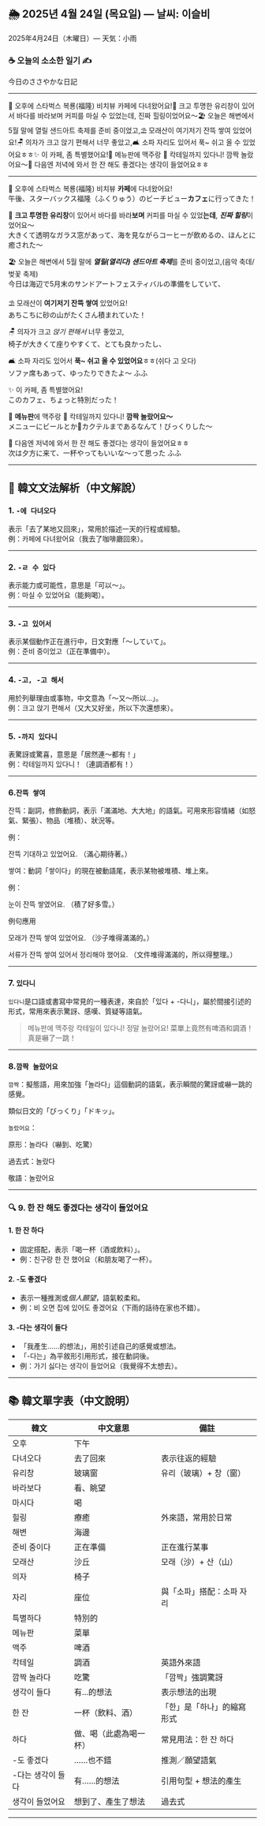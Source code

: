 ## 🌦️ 2025년 4월 24일 (목요일) — 날씨: 이슬비  
2025年4月24日（木曜日）— 天気：小雨

### ☕ 오늘의 소소한 일기 ✍️  
今日のささやかな日記

---

📍 오후에 스타벅스 복룡(福隆) 비치뷰 카페에 다녀왔어요!🌊 크고 투명한 유리창이 있어서 바다를 바라보며 커피를 마실 수 있었는데, 진짜 힐링이었어요〜🏖️ 오늘은 해변에서 5월 말에 열릴 샌드아트 축제를 준비 중이었고,⛱️ 모래산이 여기저기 잔뜩 쌓여 있었어요!🪑 의자가 크고 앉기 편해서 너무 좋았고,🛋️ 소파 자리도 있어서 푹~ 쉬고 올 수 있었어요ㅎㅎ✨ 이 카페, 좀 특별했어요!🍺 메뉴판에 맥주랑 🍹 칵테일까지 있다니! 깜짝 놀랐어요〜🌇 다음엔 저녁에 와서 한 잔 해도 좋겠다는 생각이 들었어요ㅎㅎ

---

📍 오후에 스타벅스 복룡(福隆) 비치뷰 **카페**에 다녀왔어요!  
午後、スターバックス福隆（ふくりゅう）のビーチビュー**カフェ**に行ってきた！

🌊 **크고 투명한 유리창**이 있어서 바다를 바라**보며** 커피를 마실 수 있었**는데**, ***진짜 힐링***이었어요〜  
大きくて透明なガラス窓があって、海を見ながらコーヒーが飲めるの、ほんとに癒された〜

🏖️ 오늘은 해변에서 5월 말에 ***열릴(열리다) 샌드아트 축제***를 준비 중이었고,(음악 축데/벚꽃 축제)  
今日は海辺で5月末のサンドアートフェスティバルの準備をしていて、

⛱️ 모래산이 **여기저기 잔뜩 쌓여** 있었어요!  
あちこちに砂の山がたくさん積まれていた！

🪑 의자가 크고 *앉기 편해서* 너무 좋았고,  
椅子が大きくて座りやすくて、とても良かったし、

🛋️ 소파 자리도 있어서 **푹~ 쉬고 올 수 있었어요**ㅎㅎ(쉬다 고 오다)  
ソファ席もあって、ゆったりできたよ〜 ふふ

✨ 이 카페, 좀 특별했어요!  
このカフェ、ちょっと特別だった！

🍺 **메뉴판**에 맥주랑 🍹 칵테일까지 있다니! **깜짝 놀랐어요〜**  
メニューにビールとか🍹カクテルまであるなんて！びっくりした〜

🌇 다음엔 저녁에 와서 한 잔 해도 좋겠다는 생각이 들었어요ㅎㅎ  
次は夕方に来て、一杯やってもいいな〜って思った ふふ

---

## 🧠 韓文文法解析（中文解說）

### 1. `-에 다녀오다`  
表示「去了某地又回來」，常用於描述一天的行程或經驗。  
例：카페에 다녀왔어요（我去了咖啡廳回來）。

---

### 2. `-ㄹ 수 있다`  
表示能力或可能性，意思是「可以～」。  
例：마실 수 있었어요（能夠喝）。

---

### 3. `-고 있어서`  
表示某個動作正在進行中，日文對應「〜していて」。  
例：준비 중이었고（正在準備中）。

---

### 4. `-고, -고 해서`  
用於列舉理由或事物，中文意為「～又～所以...」。  
例：크고 앉기 편해서（又大又好坐，所以下次還想來）。

---

### 5. `-까지 있다니`  
表驚訝或驚喜，意思是「居然連～都有！」  
例：칵테일까지 있다니！（連調酒都有！）

---

### 6.`잔뜩 쌓여`

잔뜩：副詞，修飾動詞，表示「滿滿地、大大地」的語氣。可用來形容情緒（如怒氣、緊張）、物品（堆積）、狀況等。

例：

잔뜩 기대하고 있었어요.
（滿心期待著。）

쌓여：動詞「쌓이다」的現在被動語尾，表示某物被堆積、堆上來。

例：

눈이 잔뜩 쌓였어요.
（積了好多雪。）

例句應用

모래가 잔뜩 쌓여 있었어요.
（沙子堆得滿滿的。）

서류가 잔뜩 쌓여 있어서 정리해야 했어요.
（文件堆得滿滿的，所以得整理。）

---

### 7. `있다니`

`있다니`是口語或書寫中常見的一種表達，來自於「있다 + -다니」，屬於間接引述的形式，常用來表示驚訝、感嘆、質疑等語氣。

> 메뉴판에 맥주랑 칵테일이 있다니! 정말 놀랐어요!
菜單上竟然有啤酒和調酒！真是嚇了一跳！

---

### 8.`깜짝 놀랐어요`

`깜짝`：擬態語，用來加強「놀라다」這個動詞的語氣，表示瞬間的驚訝或嚇一跳的感覺。

類似日文的「びっくり」「ドキッ」。

`놀랐어요`：

原形：놀라다（嚇到、吃驚）

過去式：놀랐다

敬語：놀랐어요

---

### 🔍 9. 한 잔 해도 좋겠다는 생각이 들었어요

#### 1. **한 잔 하다**
- 固定搭配，表示「喝一杯（酒或飲料）」。
- 例：친구랑 한 잔 했어요（和朋友喝了一杯）。

#### 2. **-도 좋겠다**
- 表示一種推測或*個人願望*，語氣較柔和。
- 例：비 오면 집에 있어도 좋겠어요（下雨的話待在家也不錯）。

#### 3. **-다는 생각이 들다**
- 「我產生……的想法」，用於引述自己的感覺或想法。
- 「-다는」為平敘形引用形式，接在動詞後。
- 例：가기 싫다는 생각이 들었어요（我覺得不太想去）。

---

## 📚 韓文單字表（中文說明）

| 韓文           | 中文意思     | 備註                         |
|----------------|--------------|------------------------------|
| 오후           | 下午         |                              |
| 다녀오다       | 去了回來     | 表示往返的經驗               |
| 유리창         | 玻璃窗       | 유리（玻璃）+ 창（窗）       |
| 바라보다       | 看、眺望     |                              |
| 마시다         | 喝           |                              |
| 힐링           | 療癒         | 外來語，常用於日常           |
| 해변           | 海邊         |                              |
| 준비 중이다    | 正在準備     | 正在進行某事                 |
| 모래산         | 沙丘         | 모래（沙）+ 산（山）         |
| 의자           | 椅子         |                              |
| 자리           | 座位         | 與「소파」搭配：소파 자리   |
| 특별하다       | 特別的       |                              |
| 메뉴판         | 菜單         |                              |
| 맥주           | 啤酒         |                              |
| 칵테일         | 調酒         | 英語外來語                   |
| 깜짝 놀라다    | 吃驚         | 「깜짝」強調驚訝             |
| 생각이 들다    | 有...的想法  | 表示想法的出現               |
| 한 잔                        | 一杯（飲料、酒）       | 「한」是「하나」的縮寫形式 |
| 하다                         | 做、喝（此處為喝一杯） | 常見用法：한 잔 하다     |
| -도 좋겠다                   | ……也不錯               | 推測／願望語氣           |
| -다는 생각이 들다           | 有……的想法             | 引用句型 + 想法的產生     |
| 생각이 들었어요             | 想到了、產生了想法     | 過去式                   |

---

